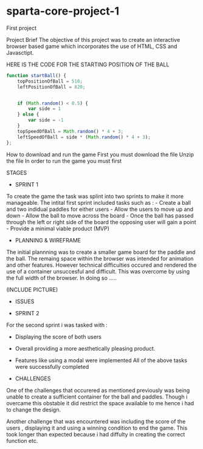 # sparta-core-project-1
First project



Project Brief
The objective of this project was to create an interactive browser based game which incorporates the use of HTML, CSS and Javasctipt.


HERE IS THE CODE FOR THE STARTING POSITION OF THE BALL

```javascript
function startBall() {
	topPositionOfBall = 510;
	leftPositionOfBall = 820;


	if (Math.random() < 0.5) {
		var side = 1
	} else {
		var side = -1
	}
	topSpeedOfBall = Math.random() * 4 + 3;
	leftSpeedOfBall = side * (Math.random() * 4 + 3);
};

```



How to download and run the game
First you must download the file
Unzip the file 
In order to run the game you must first 

STAGES 
- SPRINT 1

To create the game the task was splint into two sprints to make it more manageable. 
The intital first sprint included tasks such as :
        - Create a ball and two indidual paddles for either users
        - Allow the users to move up and down
        - Allow the ball to move across the board
        - Once the ball has passed through the left or right side of the board the opposing user will gain a point
        - Provide a minimal viable product (MVP)

  - PLANNING & WIREFRAME
  
The initial plannning was to create a smaller game board for the paddle and the ball. The remaing space within the browser was intended for animation and other features. However technical difficulties occured and rendered the use of a container unsuccesful and difficult. This was overcome by using the full width of the browser. In doing so ..... 

(INCLUDE PICTURE)
  - ISSUES
 
  
- SPRINT 2
  
For the second sprint i was tasked with : 
 - Displaying the score of both users
 - Overall providing a more aesthetically pleasing product.
 - Features like using a modal were implemented 
All of the above tasks were successfully completed 

  - CHALLENGES 
  
One of the challenges that occurered as mentioned previously was being unable to create a sufficient container for the ball and paddles. Though i overcame this obstable it did restrict the space available to me hence i had to change the design. 

Another challenge that was encountered was including the score of the users , displaying it and using a winning condition to end the game. This took longer than expected because i had diffulty in creating the correct function etc.
